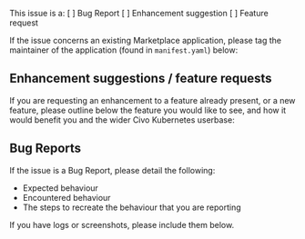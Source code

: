 This issue is a:
[ ] Bug Report
[ ] Enhancement suggestion
[ ] Feature request

If the issue concerns an existing Marketplace application, please tag the maintainer of the application (found in `manifest.yaml`) below:

## Enhancement suggestions / feature requests
If you are requesting an enhancement to a feature already present, or a new feature, please outline below the feature you would like to see, and how it would benefit you and the wider Civo Kubernetes userbase:



## Bug Reports
If the issue is a Bug Report, please detail the following:

- Expected behaviour
- Encountered behaviour
- The steps to recreate the behaviour that you are reporting

If you have logs or screenshots, please include them below.
